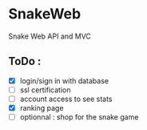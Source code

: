# SnakeWeb
Snake Web API and MVC

## ToDo : 
- [x] login/sign in with database
- [ ] ssl certification
- [ ] account access to see stats
- [x] ranking page
- [ ] optionnal : shop for the snake game
